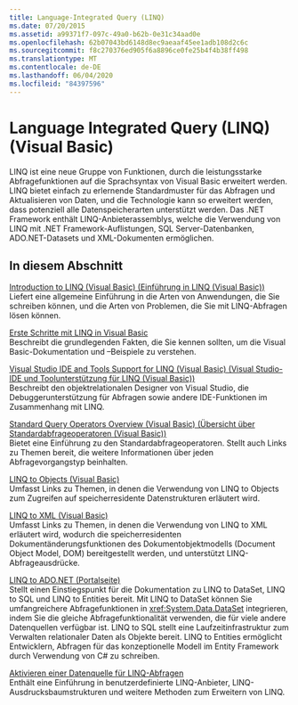 ```yaml
---
title: Language-Integrated Query (LINQ)
ms.date: 07/20/2015
ms.assetid: a99371f7-097c-49a0-b62b-0e31c34aad0e
ms.openlocfilehash: 62b07043bd6148d8ec9aeaaf45ee1adb108d2c6c
ms.sourcegitcommit: f8c270376ed905f6a8896ce0fe25b4f4b38ff498
ms.translationtype: MT
ms.contentlocale: de-DE
ms.lasthandoff: 06/04/2020
ms.locfileid: "84397596"
---
```

# <a name="language-integrated-query-linq-visual-basic"></a>Language Integrated Query (LINQ) (Visual Basic)
LINQ ist eine neue Gruppe von Funktionen, durch die leistungsstarke Abfragefunktionen auf die Sprachsyntax von Visual Basic erweitert werden. LINQ bietet einfach zu erlernende Standardmuster für das Abfragen und Aktualisieren von Daten, und die Technologie kann so erweitert werden, dass potenziell alle Datenspeicherarten unterstützt werden.  Das .NET Framework enthält LINQ-Anbieterassemblys, welche die Verwendung von LINQ mit .NET Framework-Auflistungen, SQL Server-Datenbanken, ADO.NET-Datasets und XML-Dokumenten ermöglichen.  
  
## <a name="in-this-section"></a>In diesem Abschnitt  
 [Introduction to LINQ (Visual Basic) (Einführung in LINQ (Visual Basic))](introduction-to-linq.md)  
 Liefert eine allgemeine Einführung in die Arten von Anwendungen, die Sie schreiben können, und die Arten von Problemen, die Sie mit LINQ-Abfragen lösen können.  
  
 [Erste Schritte mit LINQ in Visual Basic](getting-started-with-linq.md)  
 Beschreibt die grundlegenden Fakten, die Sie kennen sollten, um die Visual Basic-Dokumentation und –Beispiele zu verstehen.  
  
 [Visual Studio IDE and Tools Support for LINQ (Visual Basic) (Visual Studio-IDE und Toolunterstützung für LINQ (Visual Basic))](visual-studio-ide-and-tools-support-for-linq.md)  
 Beschreibt den objektrelationalen Designer von Visual Studio, die Debuggerunterstützung für Abfragen sowie andere IDE-Funktionen im Zusammenhang mit LINQ.  
  
 [Standard Query Operators Overview (Visual Basic) (Übersicht über Standardabfrageoperatoren (Visual Basic))](standard-query-operators-overview.md)  
 Bietet eine Einführung zu den Standardabfrageoperatoren. Stellt auch Links zu Themen bereit, die weitere Informationen über jeden Abfragevorgangstyp beinhalten.  
  
 [LINQ to Objects (Visual Basic)](linq-to-objects.md)  
 Umfasst Links zu Themen, in denen die Verwendung von LINQ to Objects zum Zugreifen auf speicherresidente Datenstrukturen erläutert wird.  
  
 [LINQ to XML (Visual Basic)](linq-to-xml.md)  
 Umfasst Links zu Themen, in denen die Verwendung von LINQ to XML erläutert wird, wodurch die speicherresidenten Dokumentänderungsfunktionen des Dokumentobjektmodells (Document Object Model, DOM) bereitgestellt werden, und unterstützt LINQ-Abfrageausdrücke.  
  
 [LINQ to ADO.NET (Portalseite)](linq-to-adonet-portal-page.md)  
 Stellt einen Einstiegspunkt für die Dokumentation zu LINQ to DataSet, LINQ to SQL und LINQ to Entities bereit. Mit LINQ to DataSet können Sie umfangreichere Abfragefunktionen in <xref:System.Data.DataSet> integrieren, indem Sie die gleiche Abfragefunktionalität verwenden, die für viele andere Datenquellen verfügbar ist. LINQ to SQL stellt eine Laufzeitinfrastruktur zum Verwalten relationaler Daten als Objekte bereit. LINQ to Entities ermöglicht Entwicklern, Abfragen für das konzeptionelle Modell im Entity Framework durch Verwendung von C# zu schreiben.  
  
 [Aktivieren einer Datenquelle für LINQ-Abfragen](enabling-a-data-source-for-linq-querying.md)  
 Enthält eine Einführung in benutzerdefinierte LINQ-Anbieter, LINQ-Ausdrucksbaumstrukturen und weitere Methoden zum Erweitern von LINQ.
